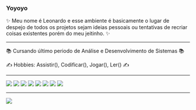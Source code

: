 ### Yoyoyo

✨ Meu nome é Leonardo e esse ambiente é basicamente o lugar de despejo de todos os projetos sejam ideias pessoais ou tentativas de recriar coisas existentes porém do meu jeitinho. ✨

---

📚 Cursando último periodo de Análise e Desenvolvimento de Sistemas 📚

✍ Hobbies: Assistir(), Codificar(), Jogar(), Ler() ✍

<!-- 🖊️ Codepen: [Leozinho](https://codepen.io/leozinhozddev) 🖊️-->

---

![](https://img.shields.io/badge/HTML5-E34F26?style=for-the-badge&logo=html5&logoColor=white)
![](https://img.shields.io/badge/CSS3-1572B6?style=for-the-badge&logo=css3&logoColor=white)
![](https://img.shields.io/badge/JavaScript-F7DF1E?style=for-the-badge&logo=javascript&logoColor=black)
![](https://img.shields.io/badge/Sass-CC6699?style=for-the-badge&logo=sass&logoColor=white)
![](https://img.shields.io/badge/Vue.js-35495E?style=for-the-badge&logo=vue.js&logoColor=4FC08D)
![](https://img.shields.io/badge/React_Native-20232A?style=for-the-badge&logo=react&logoColor=61DAFB)
![](https://img.shields.io/badge/kotlin-%230095D5.svg?style=for-the-badge&logo=kotlin&logoColor=white)
![](https://img.shields.io/badge/figma-%23F24E1E.svg?style=for-the-badge&logo=figma&logoColor=white)

---

<div>
  <a href="https://codepen.io/leozinhozddev" target="_blank"><img src="(https://img.shields.io/badge/Codepen-000000?style=for-the-badge&logo=codepen&logoColor=white)" target="_blank"></a>
</div>

<!--
**Lsortudo/Lsortudo** is a ✨ _special_ ✨ repository because its `README.md` (this file) appears on your GitHub profile.

Here are some ideas to get you started:

- 🔭 I’m currently working on ...
- 🌱 I’m currently learning ...
- 👯 I’m looking to collaborate on ...
- 🤔 I’m looking for help with ...
- 💬 Ask me about ...
- 📫 How to reach me: ...
- 😄 Pronouns: ...
- ⚡ Fun fact: ...
-->
